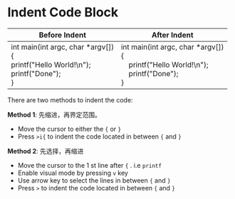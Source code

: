# Indent Code Block


| Before Indent                                                | After Indent                     |
| ------------------------------------------------------------ | -------------------------------- |
| int main(int argc, char *argv[]) <br/>{<br/>printf("Hello World!\n");<br/>printf("Done");<br/>}<br/> | int main(int argc, char *argv[])<br/>{<br/>&nbsp;&nbsp;&nbsp;&nbsp;printf("Hello World!\n");<br/>&nbsp;&nbsp;&nbsp;&nbsp;printf("Done");<br/>}<br/> |

There are two methods to indent the code:

**Method 1**: 先缩进，再界定范围。
- Move the cursor to either the `{` or `}`
- Press `>i{` to indent the code located in between `{` and `}`

**Method 2**: 先选择，再缩进
- Move the cursor to the 1 st line after `{` . i.e `printf`
- Enable visual mode by pressing `v` key
- Use arrow key to select the lines in between `{` and `}`
- Press `>` to indent the code located in between `{` and `}`








